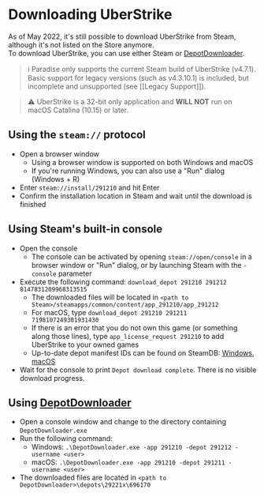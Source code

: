 # Downloading UberStrike

As of May 2022, it's still possible to download UberStrike from Steam, although it's not listed on the Store anymore.  
To download UberStrike, you can use either Steam or [DepotDownloader](https://github.com/SteamRE/DepotDownloader).

> :information_source: Paradise only supports the current Steam build of UberStrike (v4.7.1). Basic support for legacy versions (such as v4.3.10.1) is included, but incomplete and unsupported (see [[Legacy Support]]).

> :warning: UberStrike is a 32-bit only application and **WILL NOT** run on macOS Catalina (10.15) or later.

## Using the `steam://` protocol

* Open a browser window
    * Using a browser window is supported on both Windows and macOS
    * If you're running Windows, you can also use a "Run" dialog (Windows + R)
* Enter `steam://install/291210` and hit Enter
* Confirm the installation location in Steam and wait until the download is finished

## Using Steam's built-in console

* Open the console
    * The console can be activated by opening `steam://open/console` in a browser window or "Run" dialog, or by launching Steam with the `-console` parameter
* Execute the following command: `download_depot 291210 291212 8147831209968313515`
    * The downloaded files will be located in `<path to Steam>/steamapps/common/content/app_291210/app_291212`
    * For macOS, type `download_depot 291210 291211 7198107249301931430`
    * If there is an error that you do not own this game (or something along those lines), type `app_license_request 291210` to add UberStrike to your owned games
    * Up-to-date depot manifest IDs can be found on SteamDB: [Windows](https://steamdb.info/depot/291212/manifests/), [macOS](https://steamdb.info/depot/291211/manifests/)
* Wait for the console to print `Depot download complete`. There is no visible download progress.

## Using [DepotDownloader](https://github.com/SteamRE/DepotDownloader)

* Open a console window and change to the directory containing `DepotDownloader.exe`
* Run the following command:
    * Windows: `.\DepotDownloader.exe -app 291210 -depot 291212 -username <user>`
    * macOS: `.\DepotDownloader.exe -app 291210 -depot 291211 -username <user>`
* The downloaded files are located in `<path to DepotDownloader>\depots\29221x\696170`